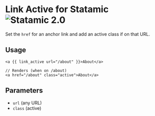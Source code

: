 # Link Active for Statamic ![Statamic 2.0](https://img.shields.io/badge/statamic-2.0-blue.svg?style=flat-square)

Set the `href` for an anchor link and add an active class if on that URL.

## Usage

```
<a {{ link_active url="/about" }}>About</a>

// Renders (when on /about)
<a href="/about" class="active">About</a>
```

## Parameters

- `url` (any URL)
- `class` (active)
